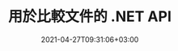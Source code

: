 ---
############################# Static ############################
layout: "product"
date: 2021-04-27T09:31:06+03:00
draft: false

product: "Comparison"
product_tag: "comparison"
platform: ".NET"
platform_tag: "net"

############################# Head ############################
head_title: "C# .NET 文檔比較 API |比較和合併 PDF Word Excel Web 和文本"
head_description: "C# .NET 文檔比較 API。比較和合併 PDF、Word DOC DOCX、Excel 電子表格、PPT、PPTX、HTML、EMLX MSG、VSDX、DXF DWG 和圖像文件格式。"

############################# Header ############################
title: "用於比較文件的 .NET API"
description: "使用 .NET 文檔比較 API 開發應用程序來檢查和比較文件的內容和風格差異。"
button:
    enable: true
    icon: "fas fa-arrow-down"
    label: "下載免費試用版"
    link: "https://downloads.groupdocs.com/comparison/net"

############################# SubMenu ############################
submenu:
    enable: true
    
    left:
        img_alt: "GroupDocs.Comparison for .NET"
        image: "https://www.groupdocs.cloud/templates/groupdocs/images/product-logos/groupdocs-comparison-net.png"
        product: "GroupDocs.Comparison"
        platform: ".NET"

    middle:
        button:
            # button loop
            - link: "#overview"
              text: "概述"

            # button loop
            - link: "#features"
              text: "特徵"

            # button loop
            - link: "#support"
              text: "支持"

            # button loop
            - link: "https://products.groupdocs.app/comparison"
              text: "現場演示"

            # button loop
            - link: "https://purchase.groupdocs.com/pricing/comparison/net"
              text: "價錢"

    right:
        link_download: "https://downloads.groupdocs.com/comparison"
        link_learn: "https://docs.groupdocs.com/comparison/net/"
        link_buy: "https://purchase.groupdocs.com"

############################# Overview ############################
overview:
    enable: true
    example_image: "/comparison/comparison-example.webp"
    content: |
      
    more_overview:
      # more_overview_loop
      - title: "什麼是 GroupDocs.Comparison for .NET"
        content: "GroupDocs.Comparison for .NET API 是一種快速可靠的解決方案，可在創建用於搜索和突出顯示C#、ASP.NET 或與.NET 軟件平台相關的其他技術中相同或不同格式的文檔之間的差異的應用程序時使用。"

      # more_overview_loop
      - title: "支持的格式"
        content: "GroupDocs.Comparison 庫支持檢測流行圖像和文檔格式（例如PDF、HTML、電子郵件Outlook、Microsoft Office Word 文檔、Excel 電子表格、PowerPoint 演示文稿、OneNote、Visio 圖表、文本、png）之間內容和文本樣式的差異、gif 和 bmp 圖像以及一百種其他格式。"
        
      # more_overview_loop
      - title: "比較能力"
        content: "可以執行比較來檢測單詞、段落、表格或圖表的內容及其樣式的變化，並為您提供比較文檔，其中列出了差異的摘要、數量和類型所屬。 GroupDocs.Comparison for .NET可以輕鬆提取源文檔的基本信息，通過文件或數據流比較和保存各種格式的簡單、受密碼保護和加密的文檔。"
        
      # more_overview_loop
      - title: "文檔和示例"
        content: "已經有很多關於在不同平台上使用 Comparison 庫的文檔和代碼示例，因此您不必費力思考如何在應用程序中使用 GroupDocs.Comparison for .NET API。"
        
      # more_overview_loop
      - title: "兼容性"
        content: "您可以使用 GroupDocs.Comparison for .NET 在任何面向 .NET 平台的開發環境中創建應用程序。它與所有基於 .NET 的語言兼容，並支持流行的操作系統（Windows、Linux、MacOS），您可以在這些操作系統上安裝 Mono 或 .NET 框架（包括 .NET Core）。"
    examples:
      enable: true
      
    more_feature:
      # more_feature_loop
      - title: "使用 .NET API 輕鬆比較文檔"
        content: |
          GroupDocs.Comparison for .NET API 為您提供了一種簡單有效的方法來比較文件。以下示例展示瞭如何使用 C# 比較兩個 DOCX 文檔：  

          ```cs
          // 要比較的源文件和目標文件
          string source = @"source.docx";
          string target = @"target.docx";
          Comparer comparer = new Comparer();
          // 比較兩個文檔
          ICompareResult result = comparer.Compare(source, target, new ComparisonSettings());
          ```
      # more_feature_loop
      - title: "選擇比較的詳細程度"
        content: "使用 GroupDocs.Comparison for .NET 您可以指定要比較文檔的範圍。您可以選擇低（逐字比較文本與成像網格的準確度= 50）、中（逐字符比較文本與成像網格的準確度= 100）或高（逐字符比較文本與成像網格的準確度= 100） 150）。"

      # more_feature_loop
      - title: "支持文本樣式比較"
        content: |
          GroupDocs.Comparison for .NET 提供比較文本樣式的功能。  

          在比較文檔的文字和字符時，可以比較字體名稱、字體大小、字體顏色、字體樣式（粗體、斜體、下劃線、小型大寫字母、超鏈接）和下劃線顏色（如果適用）以查找差異。  

          比較段落時，您可以比較段落對齊、縮進（左縮進、右縮進）、段落間距（前後空格）、首行縮進和行距等樣式。  

          GroupDocs.Comparison for .NET 還支持比較頁面的其他部分（如果適用），例如頁腳距離、頁面高度和方向、邊距（左、右、上、下）、邊框線寬度和邊框顏色。  
      
    tabs:
      enable: true
      
      ## TAB ONE ##
      tab_one:
        description: |
          以下是 GroupDocs.Comparison for .NET 的概述：
      
        right:
          enable: true
          icon: "fab fa-html5"
          title: "概述"
          content: |
            * 文檔比較
            * HTML 文件比較
            * PDF比較
            * 圖表比較
            * 比較文件內容
            * 比較文本樣式
      
      ## TAB TWO ##
      tab_two:
        description: |
          GroupDocs.Comparison for .NET 支持所有流行的[文檔文件格式](https://docs.groupdocs.com/comparison/net/supported-document-formats/)，包括：Microsoft Office、PDF、圖像等。
        left:
          enable: true
          table:
            # table loop
            - title: "Microsoft Office"
              content: |
                * **Word:** [DOC](https://products.groupdocs.com/comparison/net/doc/), [DOCX](https://products.groupdocs.com/comparison/net/docx/), [DOCM](https://products.groupdocs.com/comparison/net/docm/), [DOT](https://products.groupdocs.com/comparison/net/dot/), [DOTX](https://products.groupdocs.com/comparison/net/dotx/), [DOTM](https://products.groupdocs.com/comparison/net/dotm/), [RTF](https://products.groupdocs.com/comparison/net/rtf/), [TXT](https://products.groupdocs.com/comparison/net/txt/)
                * **Excel:** [XLS](https://products.groupdocs.com/comparison/net/xls/), [XLSX](https://products.groupdocs.com/comparison/net/xlsx/), [XLSM](https://products.groupdocs.com/comparison/net/xlsm/), [XLSB](https://products.groupdocs.com/comparison/net/xlsb/), [XLTM](https://products.groupdocs.com/comparison/net/xltm/), [XLT](https://products.groupdocs.com/comparison/net/xlt/), [XLTM](https://products.groupdocs.com/comparison/net/xltm/), [XLTX](https://products.groupdocs.com/comparison/net/xltx/), [XLAM](https://products.groupdocs.com/comparison/net/xlam/), [SXC](https://products.groupdocs.com/comparison/net/sxc/), [SpreadsheetML](https://products.groupdocs.com/comparison/net/xml/)
                * **PowerPoint:** [PPT](https://products.groupdocs.com/comparison/net/ppt/), [PPTX](https://products.groupdocs.com/comparison/net/pptx/), [PPS](https://products.groupdocs.com/comparison/net/pps/), [PPSX](https://products.groupdocs.com/comparison/net/ppsx/), [PPSM](https://products.groupdocs.com/comparison/net/ppsm/), [POT](https://products.groupdocs.com/comparison/net/pot/), [POTM](https://products.groupdocs.com/comparison/net/potm/), [POTX](https://products.groupdocs.com/comparison/net/potx/), [PPTM](https://products.groupdocs.com/comparison/net/pptm/)
                * **Visio:** [VSD](https://products.groupdocs.com/comparison/net/vsd/), [VDX](https://products.groupdocs.com/comparison/net/vdx/), [VSS](https://products.groupdocs.com/comparison/net/vss/), [VSSX](https://products.groupdocs.com/comparison/net/vssx/), [VSX](https://products.groupdocs.com/comparison/net/vsx/), [VST](https://products.groupdocs.com/comparison/net/vst/), [VSTX](https://products.groupdocs.com/comparison/net/vstx/), [VTX](https://products.groupdocs.com/comparison/net/vtx/), [VSDX](https://products.groupdocs.com/comparison/net/vsdx/), [VDW](https://products.groupdocs.com/comparison/net/vdw/), [VSTM](https://products.groupdocs.com/comparison/net/vstm/), [VSSM](https://products.groupdocs.com/comparison/net/vssm/), [VSDM](https://products.groupdocs.com/comparison/net/vsdm/)
                * **Outlook:** [MSG](https://products.groupdocs.com/comparison/net/msg/), [EML](https://products.groupdocs.com/comparison/net/eml/), [EMLX](https://products.groupdocs.com/comparison/net/emlx/), [PST](https://products.groupdocs.com/comparison/net/pst/), [OST](https://products.groupdocs.com/comparison/net/ost/)
                * **OneNote:** [ONE](https://products.groupdocs.com/comparison/net/one/)

        right:
          enable: true
          table:
            # table loop
            - title: "其他格式"
              content: |
                * **編程語言**: [CS](https://products.groupdocs.com/comparison/net/cs/), [Java](https://products.groupdocs.com/comparison/net/java/), [CPP](https://products.groupdocs.com/comparison/net/cpp/), [JS](https://products.groupdocs.com/comparison/net/js/), [PY](https://products.groupdocs.com/comparison/net/py/), [RB](https://products.groupdocs.com/comparison/net/rb/), [PL](https://products.groupdocs.com/comparison/net/pl/), [ASM](https://products.groupdocs.com/comparison/net/asm/), [GROOVY](https://products.groupdocs.com/comparison/net/groovy/), [JSON](https://products.groupdocs.com/comparison/net/json/), [PHP](https://products.groupdocs.com/comparison/net/php/), [SQL](https://products.groupdocs.com/comparison/net/sql/), [LOG](https://products.groupdocs.com/comparison/net/log/), [DIFF](https://products.groupdocs.com/comparison/net/diff/), [LESS](https://products.groupdocs.com/comparison/net/less/), [SCALA](https://products.groupdocs.com/comparison/net/scala/)
                * **OpenDocument**: [ODT](https://products.groupdocs.com/comparison/net/odt/), [OTT](https://products.groupdocs.com/comparison/net/ott/), [ODS](https://products.groupdocs.com/comparison/net/ods/), [ODP](https://products.groupdocs.com/comparison/net/odp/), [OTP](https://products.groupdocs.com/comparison/net/otp/)
                * **Portable**: [PDF](https://products.groupdocs.com/comparison/net/pdf/), [MOBI](https://products.groupdocs.com/comparison/net/mobi/)
                * **AutoCAD**: [DXF](https://products.groupdocs.com/comparison/net/dxf/), [DWG](https://products.groupdocs.com/comparison/net/dwg/)
                * **Email**: [EML](https://products.groupdocs.com/comparison/net/eml/), [EMLX](https://products.groupdocs.com/comparison/net/emlx/), [MSG](https://products.groupdocs.com/comparison/net/msg/)
                * **Images**: [JPEG](https://products.groupdocs.com/comparison/net/jpeg/), [BMP](https://products.groupdocs.com/comparison/net/bmp/), [PNG](https://products.groupdocs.com/comparison/net/png/), [GIF](https://products.groupdocs.com/comparison/net/gif/), [DCM](https://products.groupdocs.com/comparison/net/dcm/), [DICOM](https://products.groupdocs.com/comparison/net/dicom/), [DjVu](https://products.groupdocs.com/comparison/net/djvu/)
                * **Web**: [HTM](https://products.groupdocs.com/comparison/net/htm/), [HTML](https://products.groupdocs.com/comparison/net/html/), [MHTML](https://products.groupdocs.com/comparison/net/mhtml/)
                * **Text**: [TXT](https://products.groupdocs.com/comparison/net/txt/)

      ## TAB THREE ##
      tab_three:
        description: |
          GroupDocs.Comparison for .NET 支持以下操作系統、框架和包管理器：
      
        left:
          enable: true
          table:
            # table loop
            - icon: "fab fa-windows"
              title: "操作系統"
              content: |
                * Windows Desktop
                * Windows Server
                * Windows Azure
                * Linux
                * MacOS

            # table loop
            - icon: "fas fa-code"
              title: "支持的框架"
              content: |
                * .NET Framework 2.0 或更高
                * Mono Framework 1.2 或更高
                * .NET Standard 2.0
                * .NET Core 2.0

        right:
          enable: true
          table:
            # table loop
            - icon: "fas fa-box"
              title: "包管理器"
              content: |
                * NuGet

            # table loop
            - icon: "fas fa-tools"
              title: "開發環境"
              content: |
                * Microsoft Visual Studio
                * Xamarin.Android
                * Xamarin.IOS
                * Xamarin.Mac
                * MonoDevelop

############################# Features ############################
features:
    enable: true
    title: "GroupDocs.Comparison for .NET 功能"

    feature:
      # feature loop
      - icon: "fas fa-copy"
        content: "[識別內容和字體樣式的差異](https://docs.groupdocs.com/comparison/net/compare-documents/)"

      # feature loop
      - icon: "fas fa-eye"
        content: "[保存文件比較後發現的所有差異的匯總報告](https://docs.groupdocs.com/comparison/net/get-extended-information-on-the-summary-page/)"

      # feature loop
      - icon: "fas fa-bolt"
        content: "[分析差異並導出結果文件後應用或拒絕更改](https://docs.groupdocs.com/comparison/net/accept-or-reject-detected-changes/)"
      
      # feature loop
      - icon: "fas fa-file-powerpoint"
        content: "[比較 Word 文件時支持 Microsoft Word“跟踪更改”功能](https://docs.groupdocs.com/comparison/net/show-revisions/)"

      # feature loop
      - icon: "fas fa-code"
        content: "[獨特地發現來自所比較的每個文檔的變化](https://docs.groupdocs.com/comparison/net/get-list-of-changes/)"

      # feature loop
      - icon: "fas fa-cloud"
        content: "[通過流讀取和發送文檔](https://docs.groupdocs.com/comparison/net/load-file-from-stream/)"

      # feature loop
      - icon: "fas fa-remove-format"
        content: "[計量許可 – 根據 API 使用情況計費](https://docs.groupdocs.com/comparison/net/licensing-and-evaluation-limitations/)"

      # feature loop
      - icon: "fas fa-comment-slash"
        content: "[將多個源文檔與單個目標文檔進行比較](https://docs.groupdocs.com/comparison/net/compare-multiple-documents/)"

      # feature loop
      - icon: "fas fa-location-arrow"
        content: "[相互比較 Word 文件的特定頁面 – 接受或拒絕單個 Word 文檔中的所有更改](https://docs.groupdocs.com/comparison/net/accept-or-reject-detected-changes/)"

      # feature loop
      - icon: "fas fa-border-all"
        content: "[合併最多 3 個 Word 文檔並比較 Word 文件中使用的公式](https://docs.groupdocs.com/comparison/net/how-to-merge-source-code-files/)"

      # feature loop
      - icon: "fas fa-wrench"
        content: "[從 filePath 獲取有關文檔的信息](https://docs.groupdocs.com/comparison/net/get-file-info/)"

      # feature loop
      - icon: "fas fa-columns"
        content: "[將 HTML 比較結果另存為圖像](https://docs.groupdocs.com/comparison/net/generate-document-pages-preview/)"

      # feature loop
      - icon: "fas fa-file-word"
        content: "[顯示或隱藏已刪除內容的選項](https://docs.groupdocs.com/comparison/net/show-gap-lines/)"

      # feature loop
      - icon: "fas fa-envelope"
        content: "[打開或關閉文檔樣式比較的選項](https://docs.groupdocs.com/comparison/net/how-to-select-options-for-flexible-comparing/)"

      # feature loop
      - icon: "fas fa-print"
        content: "[指定字符串以標記比較文檔中的插入、刪除和样式更改項目](https://docs.groupdocs.com/comparison/net/customize-changes-styles/)"

      # feature loop
      - icon: "fas fa-file-archive"
        content: "[指定單詞分隔符和字體顏色以風格化比較文本](https://docs.groupdocs.com/comparison/net/customize-changes-styles/)"

      # feature loop
      - icon: "fas fa-lock"
        content: "[計算 PDF、Word、PowerPoint 幻燈片和圖表中變化的正確坐標](https://docs.groupdocs.com/comparison/net/get-changes-coordinates/)"

      # feature loop
      - icon: "fas fa-file-code"
        content: "[比較受密碼保護的文件](https://docs.groupdocs.com/comparison/net/how-to-compare-password-protected-files/)"
      
      # feature loop
      - icon: "fas fa-fill-drip"
        content: "[比較電子表格中的圖表標題 - 在結果單元格文件中生成圖表](https://docs.groupdocs.com/comparison/net/how-to-compare-spreadsheet-or-tables/)"

      # feature loop
      - icon: "fas fa-file-excel"
        content: "[自動調整單元格文檔結果文件中的自動形狀大小](https://docs.groupdocs.com/comparison/net/how-to-compare-spreadsheet-or-tables/)"

      # feature loop
      - icon: "fas fa-heading"
        content: "[訪問詳細摘要頁面以檢測源文檔文件和目標文檔文件之間的更改](https://docs.groupdocs.com/comparison/net/get-extended-information-on-the-summary-page/)"

      # feature loop
      - icon: "fas fa-project-diagram"
        content: "[比較最流行的編程和腳本語言文件](https://docs.groupdocs.com/comparison/net/get-supported-document-formats/)"

      # feature loop
      - icon: "fas fa-cube"
        content: "[比較多個（兩個以上）PDF、Word、Excel、圖表、電子郵件、文本和 OneNote 文檔](https://docs.groupdocs.com/comparison/net/compare-multiple-documents-with-specific-compare-settings/)"

      # feature loop
      - icon: "fab fa-uncharted"
        content: "[比較支持的文件格式的頁眉和頁腳](https://docs.groupdocs.com/comparison/net/how-to-select-options-for-flexible-comparing/)"

      # feature loop
      - icon: "fab fa-uncharted"
        content: "[比較 Word 文檔格式的書籤、變量和自定義屬性](https://docs.groupdocs.com/comparison/net/compare-bookmarks-in-word/)"

############################# Support ############################
support:
    enable: true

############################# Solutions ############################
solutions:
    enable: true
    title: "GroupDocs.Comparison 為其他流行的開發環境提供文檔查看 API"

    solution:
        # solution loop
        - img_alt: "GroupDocs.Comparison for Java"
          image: "https://www.groupdocs.cloud/templates/groupdocs/images/product-logos/groupdocs-comparison-java.png"
          product: "GroupDocs.Comparison"
          platform: "Java"
          link: "/comparison/java/"

############################# Back to top ###############################
back_to_top:
  enable: true
---